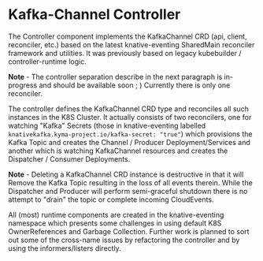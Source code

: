 # Kafka-Channel Controller

The Controller component implements the KafkaChannel CRD (api, client, reconciler, 
etc.) based on the latest knative-eventing SharedMain reconciler framework and
utilities.  It was previously based on legacy kubebuilder / controller-runtime
logic.

**Note** - The controller separation describe in the next paragraph is in-progress
and should be available soon ; )  Currently there is only one reconciler.

The controller defines the KafkaChannel CRD type and reconciles all such instances
in the K8S Cluster.  It actually consists of two reconcilers, one for watching
"Kafka" Secrets (those in knative-eventing labelled 
`knativekafka.kyma-project.io/kafka-secret: "true"`) which provisions the Kafka
Topic and creates the Channel / Producer Deployment/Services and another which 
is watching KafkaChannel resources and creates the Dispatcher / Consumer 
Deployments.

**Note** - Deleting a KafkaChannel CRD instance is destructive in that it will
Remove the Kafka Topic resulting in the loss of all events therein.  While the
Dispatcher and Producer will perform semi-graceful shutdown there is no attempt
to "drain" the topic or complete incoming CloudEvents.

All (most) runtime components are created in the knative-eventing namespace
which presents some challenges in using default K8S OwnerReferences and
Garbage Collection.  Further work is planned to sort out some of the cross-name
issues by refactoring the controller and by using the informers/listers directly.
